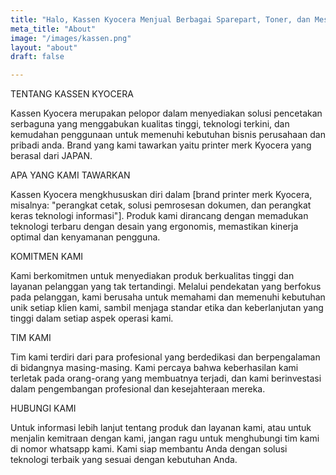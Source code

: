 ```yaml
---
title: "Halo, Kassen Kyocera Menjual Berbagai Sparepart, Toner, dan Mesin Kyocera"
meta_title: "About"
image: "/images/kassen.png"
layout: "about"
draft: false

---
```


TENTANG KASSEN KYOCERA


Kassen Kyocera merupakan pelopor dalam menyediakan solusi pencetakan serbaguna yang menggabukan kualitas tinggi, teknologi terkini, dan kemudahan penggunaan untuk memenuhi kebutuhan bisnis perusahaan dan pribadi anda. Brand yang kami tawarkan yaitu printer merk Kyocera yang berasal dari JAPAN.

APA YANG KAMI TAWARKAN

Kassen Kyocera mengkhususkan diri dalam [brand printer merk Kyocera, misalnya: "perangkat cetak, solusi pemrosesan dokumen, dan perangkat keras teknologi informasi"]. Produk kami dirancang dengan memadukan teknologi terbaru dengan desain yang ergonomis, memastikan kinerja optimal dan kenyamanan pengguna.

KOMITMEN KAMI

Kami berkomitmen untuk menyediakan produk berkualitas tinggi dan layanan pelanggan yang tak tertandingi. Melalui pendekatan yang berfokus pada pelanggan, kami berusaha untuk memahami dan memenuhi kebutuhan unik setiap klien kami, sambil menjaga standar etika dan keberlanjutan yang tinggi dalam setiap aspek operasi kami.

TIM KAMI

Tim kami terdiri dari para profesional yang berdedikasi dan berpengalaman di bidangnya masing-masing. Kami percaya bahwa keberhasilan kami terletak pada orang-orang yang membuatnya terjadi, dan kami berinvestasi dalam pengembangan profesional dan kesejahteraan mereka.

HUBUNGI KAMI

Untuk informasi lebih lanjut tentang produk dan layanan kami, atau untuk menjalin kemitraan dengan kami, jangan ragu untuk menghubungi tim kami di nomor whatsapp kami. Kami siap membantu Anda dengan solusi teknologi terbaik yang sesuai dengan kebutuhan Anda.
